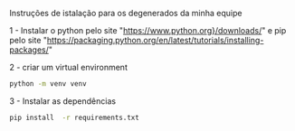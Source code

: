 Instruções de istalação para os degenerados da minha equipe

1 - Instalar o python pelo site "https://www.python.org}/downloads/" e pip pelo site "https://packaging.python.org/en/latest/tutorials/installing-packages/"


2 - criar um virtual environment
``` Bash
python -m venv venv
```

3 - Instalar as dependências
```Bash
pip install  -r requirements.txt
```